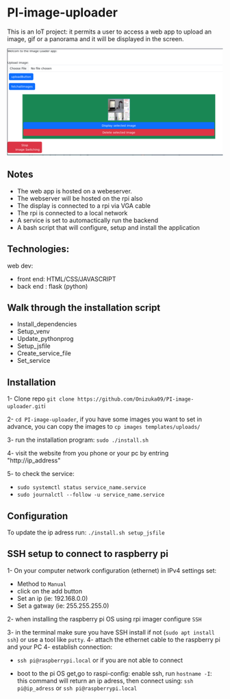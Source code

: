 # PI-image-uploader
This is an IoT project: it permits a user to access a web app to upload an image, gif or a panorama and it will be displayed in the screen. 

![image](./doc/frontend.png)

## Notes 
- The web app is hosted on a webeserver. 
- The webserver will be hosted on the rpi also 
- The display is connected to a rpi via VGA cable 
- The rpi is connected to a local network 
- A service is set to automactically run the backend
- A bash script that will configure, setup and install the application  
## Technologies: 
web dev:

- front end: HTML/CSS/JAVASCRIPT
- back end : flask (python) 

## Walk through the installation script
- Install_dependencies
- Setup_venv
- Update_pythonprog
- Setup_jsfile
- Create_service_file 
- Set_service

## Installation 

1- Clone repo `git clone https://github.com/Onizuka09/PI-image-uploader.git`i

2- `cd PI-image-uploader`, if you have some images you want to set in advance, you can copy the images to `cp images templates/uploads/`

3- run the installation program: `sudo ./install.sh` 

4- visit the website from you phone or your pc by entring "http://ip_address" 

5- to check the service:
* `sudo systemctl status service_name.service`
* `sudo journalctl --follow -u service_name.service`

## Configuration 

To update the ip adress run: `./install.sh setup_jsfile`

## SSH setup to connect to raspberry pi 
1- On your computer network  configuration (ethernet) in IPv4 settings set:

- Method to `Manual`
- click on the add button
- Set an ip (ie: 192.168.0.0)
- Set a gatway (ie: 255.255.255.0)

2- when installing the raspberry pi OS using rpi imager configure `SSH`

3- in the terminal make sure you have SSH install if not (`sudo apt install ssh`) or use a tool like `putty`.
4- attach the ethernet cable to the raspberry pi and your PC 
4- establish connection:
* `ssh pi@raspberrypi.local`
or if you are not able to connect 

* boot to the pi OS get,go to raspi-config: enable ssh, run `hostname -I`: this command will return an ip adress, then connect using: `ssh pi@ip_adress` or `ssh pi@raspberrypi.local`

